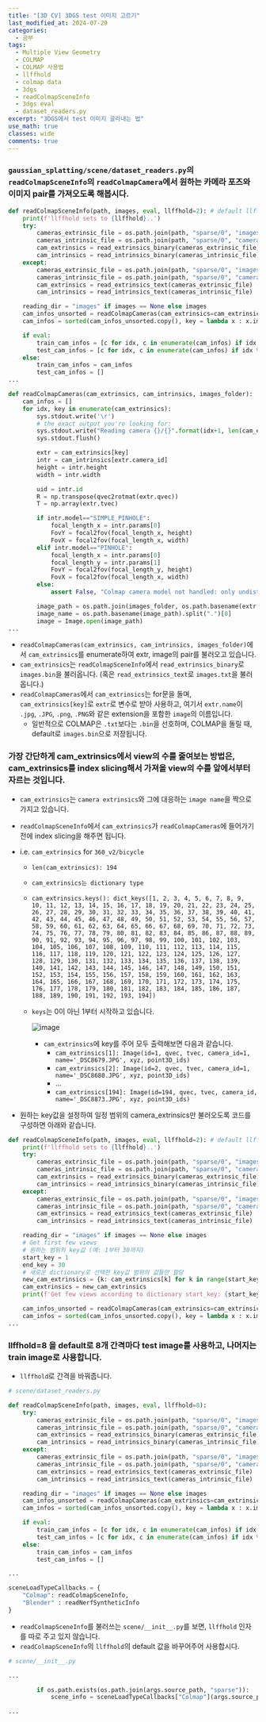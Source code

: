 ```yaml
---
title: "[3D CV] 3DGS test 이미지 고르기"
last_modified_at: 2024-07-29
categories:
  - 공부
tags:
  - Multiple View Geometry
  - COLMAP
  - COLMAP 사용법
  - llffhold
  - colmap data
  - 3dgs
  - readColmapSceneInfo
  - 3dgs eval
  - dataset_readers.py
excerpt: "3DGS에서 test 이미지 골라내는 법"
use_math: true
classes: wide
comments: true
---
```


### `gaussian_splatting/scene/dataset_readers.py`의 `readColmapSceneInfo`의 `readColmapCamera`에서 원하는 카메라 포즈와 이미지 pair를 가져오도록 해봅시다.

```python
def readColmapSceneInfo(path, images, eval, llffhold=2): # default llffhold=8
    print(f'llffhold sets to {llffhold}..')
    try:
        cameras_extrinsic_file = os.path.join(path, "sparse/0", "images.bin")
        cameras_intrinsic_file = os.path.join(path, "sparse/0", "cameras.bin")
        cam_extrinsics = read_extrinsics_binary(cameras_extrinsic_file)
        cam_intrinsics = read_intrinsics_binary(cameras_intrinsic_file)
    except:
        cameras_extrinsic_file = os.path.join(path, "sparse/0", "images.txt")
        cameras_intrinsic_file = os.path.join(path, "sparse/0", "cameras.txt")
        cam_extrinsics = read_extrinsics_text(cameras_extrinsic_file)
        cam_intrinsics = read_intrinsics_text(cameras_intrinsic_file)

    reading_dir = "images" if images == None else images
    cam_infos_unsorted = readColmapCameras(cam_extrinsics=cam_extrinsics, cam_intrinsics=cam_intrinsics, images_folder=os.path.join(path, reading_dir))
    cam_infos = sorted(cam_infos_unsorted.copy(), key = lambda x : x.image_name)

    if eval:
        train_cam_infos = [c for idx, c in enumerate(cam_infos) if idx % llffhold != 0]
        test_cam_infos = [c for idx, c in enumerate(cam_infos) if idx % llffhold == 0]
    else:
        train_cam_infos = cam_infos
        test_cam_infos = []
...
```


```python
def readColmapCameras(cam_extrinsics, cam_intrinsics, images_folder):
    cam_infos = []
    for idx, key in enumerate(cam_extrinsics):
        sys.stdout.write('\r')
        # the exact output you're looking for:
        sys.stdout.write("Reading camera {}/{}".format(idx+1, len(cam_extrinsics)))
        sys.stdout.flush()

        extr = cam_extrinsics[key]
        intr = cam_intrinsics[extr.camera_id]
        height = intr.height
        width = intr.width

        uid = intr.id
        R = np.transpose(qvec2rotmat(extr.qvec))
        T = np.array(extr.tvec)

        if intr.model=="SIMPLE_PINHOLE":
            focal_length_x = intr.params[0]
            FovY = focal2fov(focal_length_x, height)
            FovX = focal2fov(focal_length_x, width)
        elif intr.model=="PINHOLE":
            focal_length_x = intr.params[0]
            focal_length_y = intr.params[1]
            FovY = focal2fov(focal_length_y, height)
            FovX = focal2fov(focal_length_x, width)
        else:
            assert False, "Colmap camera model not handled: only undistorted datasets (PINHOLE or SIMPLE_PINHOLE cameras) supported!"

        image_path = os.path.join(images_folder, os.path.basename(extr.name))
        image_name = os.path.basename(image_path).split(".")[0]
        image = Image.open(image_path)
...
```  

- `readColmapCameras(cam_extrinsics, cam_intrinsics, images_folder)`에서 `cam_extrinsics`를 enumerate하여 extr, image의 pair를 불러오고 있습니다.
- `cam_extrinsics`는 `readColmapSceneInfo`에서 `read_extrinsics_binary`로 `images.bin`을 불러옵니다. (혹은 `read_extrinsics_text`로 `images.txt`을 불러옵니다.)
- `readColmapCameras`에서 `cam_extrinsics`는 for문을 돌며, `cam_extrinsics[key]`로 `extr`로 변수로 받아 사용하고, 여기서 `extr.name`이 `.jpg`, `.JPG`, `.png`, `.PNG`와 같은 extension을 포함한 `image`의 이름입니다.
  - 일반적으로 COLMAP은 `.txt`보다는 `.bin`을 선호하며, COLMAP을 돌릴 때, default로 `images.bin`으로 저장됩니다.

### 가장 간단하게 cam_extrinsics에서 view의 수를 줄여보는 방법은, cam_extrinsics를 index slicing해서 가져올 view의 수를 앞에서부터 자르는 것입니다.

- `cam_extrinsics`는 `camera extrinsics`와 그에 대응하는 `image name`을 짝으로 가지고 있습니다.
- `readColmapSceneInfo`에서 `cam_extrinsics`가 `readColmapCameras`에 들어가기 전에 index slicing을 해주면 됩니다.
- i.e. `cam_extrinsics` for `360_v2/bicycle`
  - `len(cam_extrinsics): 194`
  - `cam_extrinsics는 dictionary type`
  - `cam_extrinsics.keys(): dict_keys([1, 2, 3, 4, 5, 6, 7, 8, 9, 10, 11, 12, 13, 14, 15, 16, 17, 18, 19, 20, 21, 22, 23, 24, 25, 26, 27, 28, 29, 30, 31, 32, 33, 34, 35, 36, 37, 38, 39, 40, 41, 42, 43, 44, 45, 46, 47, 48, 49, 50, 51, 52, 53, 54, 55, 56, 57, 58, 59, 60, 61, 62, 63, 64, 65, 66, 67, 68, 69, 70, 71, 72, 73, 74, 75, 76, 77, 78, 79, 80, 81, 82, 83, 84, 85, 86, 87, 88, 89, 90, 91, 92, 93, 94, 95, 96, 97, 98, 99, 100, 101, 102, 103, 104, 105, 106, 107, 108, 109, 110, 111, 112, 113, 114, 115, 116, 117, 118, 119, 120, 121, 122, 123, 124, 125, 126, 127, 128, 129, 130, 131, 132, 133, 134, 135, 136, 137, 138, 139, 140, 141, 142, 143, 144, 145, 146, 147, 148, 149, 150, 151, 152, 153, 154, 155, 156, 157, 158, 159, 160, 161, 162, 163, 164, 165, 166, 167, 168, 169, 170, 171, 172, 173, 174, 175, 176, 177, 178, 179, 180, 181, 182, 183, 184, 185, 186, 187, 188, 189, 190, 191, 192, 193, 194])`
  - `keys`는 0이 아닌 1부터 시작하고 있습니다.
    
    ![image](https://github.com/user-attachments/assets/2b9459cc-8df1-4ca0-b15f-a80802a0ed77)
 
    - `cam_extrinsics`에 key를 주어 모두 출력해보면 다음과 같습니다.
      - `cam_extrinsics[1]: Image(id=1, qvec, tvec, camera_id=1, name='_DSC8679.JPG', xyz, point3D_ids)`
      - `cam_extrinsics[2]: Image(id=2, qvec, tvec, camera_id=1, name='_DSC8680.JPG', xyz, point3D_ids)`
      - ...
      - `cam_extrinsics[194]: Image(id=194, qvec, tvec, camera_id, name='_DSC8873.JPG', xyz, point3D_ids)`
     
- 원하는 key값을 설정하여 일정 범위의 camera_extrinsics만 불러오도록 코드를 구성하면 아래와 같습니다.

```python
def readColmapSceneInfo(path, images, eval, llffhold=2): # default llffhold=8
    print(f'llffhold sets to {llffhold}..')
    try:
        cameras_extrinsic_file = os.path.join(path, "sparse/0", "images.bin")
        cameras_intrinsic_file = os.path.join(path, "sparse/0", "cameras.bin")
        cam_extrinsics = read_extrinsics_binary(cameras_extrinsic_file)
        cam_intrinsics = read_intrinsics_binary(cameras_intrinsic_file)
    except:
        cameras_extrinsic_file = os.path.join(path, "sparse/0", "images.txt")
        cameras_intrinsic_file = os.path.join(path, "sparse/0", "cameras.txt")
        cam_extrinsics = read_extrinsics_text(cameras_extrinsic_file)
        cam_intrinsics = read_intrinsics_text(cameras_intrinsic_file)

    reading_dir = "images" if images == None else images
    # Get first few views
    # 원하는 범위의 key값 (예: 1부터 30까지)
    start_key = 1
    end_key = 30
    # 새로운 dictionary로 선택한 key값 범위의 값들만 할당
    new_cam_extrinsics = {k: cam_extrinsics[k] for k in range(start_key, end_key + 1)}
    cam_extrinsics = new_cam_extrinsics
    print(f'Get few views according to dictionary start_key: {start_key} ~ end_key: {end_key}')

    cam_infos_unsorted = readColmapCameras(cam_extrinsics=cam_extrinsics, cam_intrinsics=cam_intrinsics, images_folder=os.path.join(path, reading_dir))
    cam_infos = sorted(cam_infos_unsorted.copy(), key = lambda x : x.image_name)
...
```

### llffhold=8 을 default로 8개 간격마다 test image를 사용하고, 나머지는 train image로 사용합니다.

- `llffhold`로 간격을 바꿔줍니다.

```python
# scene/dataset_readers.py

def readColmapSceneInfo(path, images, eval, llffhold=8):
    try:
        cameras_extrinsic_file = os.path.join(path, "sparse/0", "images.bin")
        cameras_intrinsic_file = os.path.join(path, "sparse/0", "cameras.bin")
        cam_extrinsics = read_extrinsics_binary(cameras_extrinsic_file)
        cam_intrinsics = read_intrinsics_binary(cameras_intrinsic_file)
    except:
        cameras_extrinsic_file = os.path.join(path, "sparse/0", "images.txt")
        cameras_intrinsic_file = os.path.join(path, "sparse/0", "cameras.txt")
        cam_extrinsics = read_extrinsics_text(cameras_extrinsic_file)
        cam_intrinsics = read_intrinsics_text(cameras_intrinsic_file)

    reading_dir = "images" if images == None else images
    cam_infos_unsorted = readColmapCameras(cam_extrinsics=cam_extrinsics, cam_intrinsics=cam_intrinsics, images_folder=os.path.join(path, reading_dir))
    cam_infos = sorted(cam_infos_unsorted.copy(), key = lambda x : x.image_name)

    if eval:
        train_cam_infos = [c for idx, c in enumerate(cam_infos) if idx % llffhold != 0]
        test_cam_infos = [c for idx, c in enumerate(cam_infos) if idx % llffhold == 0]
    else:
        train_cam_infos = cam_infos
        test_cam_infos = []

...

sceneLoadTypeCallbacks = {
    "Colmap": readColmapSceneInfo,
    "Blender" : readNerfSyntheticInfo
}
```

- `readColmapSceneInfo`를 불러쓰는 `scene/__init__.py`를 보면, `llffhold` 인자를 따로 주고 있지 않습니다.
- `readColmapSceneInfo`의 `llffhold`의 default 값을 바꾸어주어 사용합시다.

```python
# scene/__init__.py

...

        if os.path.exists(os.path.join(args.source_path, "sparse")):
            scene_info = sceneLoadTypeCallbacks["Colmap"](args.source_path, args.images, args.eval) # no llffhold arg

...
```
